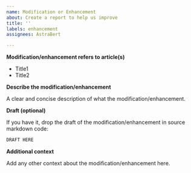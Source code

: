 ```yaml
---
name: Modification or Enhancement
about: Create a report to help us improve
title: ''
labels: enhancement
assignees: AstraBert

---
```


**Modification/enhancement refers to article(s)**

- Title1
- Title2

**Describe the modification/enhancement**

A clear and concise description of what the modification/enhancement.

**Draft (optional)**

If you have it, drop the draft of the modification/enhancement in source markdown code: 

```markdown
DRAFT HERE
```

**Additional context**

Add any other context about the modification/enhancement here.
